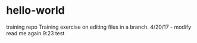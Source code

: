 # hello-world
training repo
Training exercise on editing files in a branch.
4/20/17 - modify read me again
9:23 test